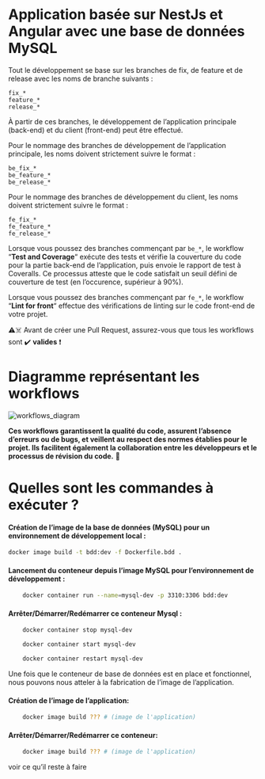 # Application basée sur NestJs et Angular avec une base de données MySQL

Tout le développement se base sur les branches de fix, de feature et de release avec les noms de branche suivants :

    fix_*
    feature_*
    release_*

À partir de ces branches, le développement de l’application principale (back-end) et du client (front-end) peut être effectué.

Pour le nommage des branches de développement de l’application principale, les noms doivent strictement suivre le format :

    be_fix_*
    be_feature_*
    be_release_*

Pour le nommage des branches de développement du client, les noms doivent strictement suivre le format :

    fe_fix_*
    fe_feature_*
    fe_release_*

Lorsque vous poussez des branches commençant par ```be_*```, le workflow “**Test and Coverage**“ exécute des tests et vérifie la couverture du code pour la partie back-end de l’application, puis envoie le rapport de test à Coveralls.
Ce processus atteste que le code satisfait un seuil défini de couverture de test (en l’occurence, supérieur à 90%).

Lorsque vous poussez des branches commençant par ```fe_*```, le workflow “**Lint for front**“ effectue des vérifications de linting sur le code front-end de votre projet.

⚠️☠️ Avant de créer une Pull Request, assurez-vous que tous les workflows sont ✔️ **valides** ❗

# Diagramme représentant les workflows

![workflows_diagram](https://cdn.discordapp.com/attachments/1157225843194597387/1209958630099517450/V.3.1.drawio.png?ex=65e8d0c9&is=65d65bc9&hm=2e3483ad4f7023aa1b3f461005d0bee2acd7d3bc2c323a2fcad10a49552c17d6&)

**Ces workflows garantissent la qualité du code, assurent l’absence d’erreurs ou de bugs, et veillent au respect des normes établies pour le projet.
Ils facilitent également la collaboration entre les développeurs et le processus de révision du code.** 🚀

# Quelles sont les commandes à exécuter ?

#### Création de l’image de la base de données (MySQL) pour un environnement de développement local :

```bash
docker image build -t bdd:dev -f Dockerfile.bdd .
```

#### Lancement du conteneur depuis l’image MySQL pour l’environnement de développement :

```bash
    docker container run --name=mysql-dev -p 3310:3306 bdd:dev
```

#### Arrêter/Démarrer/Redémarrer ce conteneur Mysql :

```bash
    docker container stop mysql-dev
```
```bash
    docker container start mysql-dev
```
```bash
    docker container restart mysql-dev
```

Une fois que le conteneur de base de données est en place et fonctionnel, nous pouvons nous atteler à la fabrication de l’image de l’application.

#### Création de l’image de l’application:

```bash
    docker image build ??? # (image de l'application)
```

#### Arrêter/Démarrer/Redémarrer ce conteneur:

```bash
    docker image build ??? # (image de l'application)
```

voir ce qu’il reste à faire